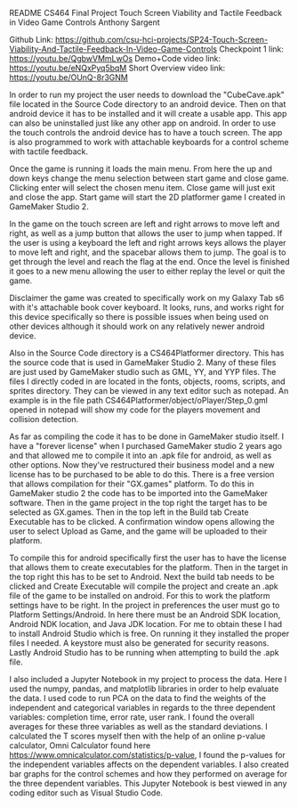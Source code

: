 README
CS464 Final Project
Touch Screen Viability and Tactile Feedback in Video Game Controls
Anthony Sargent

Github Link: https://github.com/csu-hci-projects/SP24-Touch-Screen-Viability-And-Tactile-Feedback-In-Video-Game-Controls
Checkpoint 1 link: https://youtu.be/QgbwVMmLwOs
Demo+Code video link: https://youtu.be/eNQxPyq5bqM
Short Overview video link: https://youtu.be/OUnQ-8r3GNM


In order to run my project the user needs to download the "CubeCave.apk" file located in the Source Code directory to an android device. Then on that android device it has to be installed and it will create a usable app. This app can also be uninstalled just like any other app on android. In order to use the touch controls the android device has to have a touch screen. The app is also programmed to work with attachable keyboards for a control scheme with tactile feedback.

Once the game is running it loads the main menu. From here the up and down keys change the menu selection between start game and close game. Clicking enter will select the chosen menu item. Close game will just exit and close the app. Start game will start the 2D platformer game I created in GameMaker Studio 2.

In the game on the touch screen are left and right arrows to move left and right, as well as a jump button that allows the user to jump when tapped. If the user is using a keyboard the left and right arrows keys allows the player to move left and right, and the spacebar allows them to jump. The goal is to get through the level and reach the flag at the end. Once the level is finished it goes to a new menu allowing the user to either replay the level or quit the game.

Disclaimer the game was created to specifically work on my Galaxy Tab s6 with it's attachable book cover keyboard. It looks, runs, and works right for this device specifically so there is possible issues when being used on other devices although it should work on any relatively newer android device.


Also in the Source Code directory is a CS464Platformer directory. This has the source code that is used in GameMaker Studio 2. Many of these files are just used by GameMaker studio such as GML, YY, and YYP files. The files I directly coded in are located in the fonts, objects, rooms, scripts, and sprites directory. They can be viewed in any text editor such as notepad. An example is in the file path CS464Platformer/object/oPlayer/Step_0.gml opened in notepad will show my code for the players movement and collision detection.

As far as compiling the code it has to be done in GameMaker studio itself. I have a "forever license" when I purchased GameMaker studio 2 years ago and that allowed me to compile it into an .apk file for android, as well as other options. Now they've restructured their business model and a new license has to be purchased to be able to do this. There is a free version that allows compilation for their "GX.games" platform. To do this in GameMaker studio 2 the code has to be imported into the GameMaker software. Then in the game project in the top right the target has to be selected as GX.games. Then in the top left in the Build tab Create Executable has to be clicked. A confirmation window opens allowing the user to select Upload as Game, and the game will be uploaded to their platform.

To compile this for android specifically first the user has to have the license that allows them to create executables for the platform. Then in the target in the top right this has to be set to Android. Next the build tab needs to be clicked and Create Executable will compile the project and create an .apk file of the game to be installed on android. For this to work the platform settings have to be right. In the project in preferences the user must go to Platform Settings/Android. In here there must be an Android SDK location, Android NDK location, and Java JDK location. For me to obtain these I had to install Android Studio which is free. On running it they installed the proper files I needed. A keystore must also be generated for security reasons. Lastly Android Studio has to be running when attempting to build the .apk file.


I also included a Jupyter Notebook in my project to process the data. Here I used the numpy, pandas, and matplotlib libraries in order to help evaluate the data. I used code to run PCA on the data to find the weights of the independent and categorical variables in regards to the three dependent variables: completion time, error rate, user rank. I found the overall averages for these three variables as well as the standard deviations. I calculated the T scores myself then with the help of an online p-value calculator, Omni Calculator found here https://www.omnicalculator.com/statistics/p-value, I found the p-values for the independent variables affects on the dependent variables. I also created bar graphs for the control schemes and how they performed on average for the three dependent variables. This Jupyter Notebook is best viewed in any coding editor such as Visual Studio Code.
